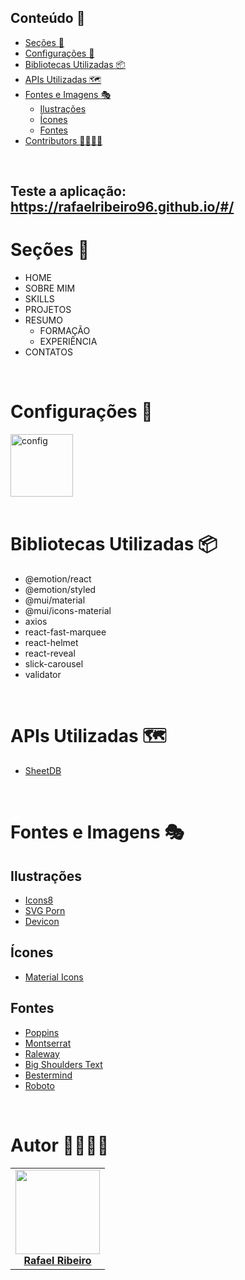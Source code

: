 ## Conteúdo :scroll: <!-- no toc -->
- [Seções :bookmark:](#seções-bookmark)
- [Configurações :art:](#configurações-art)
- [Bibliotecas Utilizadas :package:](#bibliotecas-utilizadas-package)
- [APIs Utilizadas :world_map:](#apis-utilizadas-world_map)
- [Fontes e Imagens :performing_arts:](#fontes-e-imagens-performing_arts)
  - [Ilustrações](#ilustrações)
  - [Ícones](#ícones)
  - [Fontes](#fontes)
- [Contributors :man_technologist::woman_technologist:](#contributors-man_technologistwoman_technologist)

<br />

## Teste a aplicação: https://rafaelribeiro96.github.io/#/


# Seções :bookmark:
- HOME
- SOBRE MIM
- SKILLS
- PROJETOS 
- RESUMO
    - FORMAÇÃO
    - EXPERIÊNCIA
- CONTATOS

<br />

# Configurações :art:
<div align="left">
  <img src="https://i.ibb.co/6HYyZqj/configport.png" height="100px" alt="config" border="0"></a>
</div>

<br />

# Bibliotecas Utilizadas :package:
- @emotion/react
- @emotion/styled
- @mui/material
- @mui/icons-material
- axios
- react-fast-marquee
- react-helmet
- react-reveal
- slick-carousel
- validator

<br />

# APIs Utilizadas :world_map:
- [SheetDB](https://sheetdb.io/)

<br />

# Fontes e Imagens :performing_arts:
## Ilustrações
- [Icons8](https://icons8.com/illustrations/styles)
- [SVG Porn](https://svgporn.com/)
- [Devicon](https://devicon.dev)

## Ícones
- [Material Icons](https://material-ui.com/components/material-icons/)

## Fontes
- [Poppins](https://fonts.google.com/specimen/Poppins)
- [Montserrat](https://fonts.google.com/specimen/Montserrat)
- [Raleway](https://fonts.google.com/specimen/Raleway)
- [Big Shoulders Text](https://fonts.google.com/specimen/Big+Shoulders+Text)
- [Bestermind](https://www.dafont.com/bestermind.font)
- [Roboto](https://fonts.google.com/specimen/Roboto)

<br />

# Autor :man_technologist::woman_technologist:

<div>
    <table>
        <tr>
            <td align="center"><a href="https://github.com/rafaelribeiro96/"><img src="https://avatars.githubusercontent.com/u/102772451?v=4" width="135px;" height="135px;" alt=""/><br /><b>Rafael Ribeiro</b></a></td>
        </tr>
    </table>
</div>

